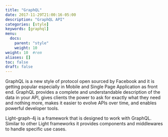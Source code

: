```yaml
---
title: "GraphQL"
date: 2017-11-29T21:00:16-05:00
description: "GraphQL API"
categories: [style]
keywords: [graphql]
menu:
  docs:
    parent: "style"
    weight: 10
weight: 10	#rem
aliases: []
toc: false
draft: false
---
```


GraphQL is a new style of protocol open sourced by Facebook and it is getting popular especially in Mobile and Single Page Application as front end. GraphQL provides a complete and understandable description of the data in your API, gives clients the power to ask for exactly what they need and nothing more, makes it easier to evolve APIs over time, and enables powerful developer tools.

Light-graph-4j is a framework that is designed to work with GraphQL. Similar to other Light frameworks it provides components and middlewares to handle specific use cases.
